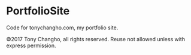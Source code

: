 # PortfolioSite

Code for tonychangho.com, my portfolio site. 

©2017 Tony Changho, all rights reserved. Reuse not allowed unless with express permission.
